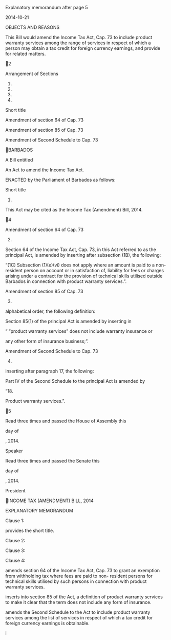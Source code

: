 Explanatory memorandum after page 5

2014-10-21

OBJECTS AND REASONS

This  Bill  would  amend  the  Income  Tax  Act,  Cap.  73  to  include  product
warranty services among the range of services in respect of which a person may
obtain a tax credit for foreign currency earnings, and provide for related matters.

2

Arrangement of Sections

1.

2.

3.

4.

Short title

Amendment of section 64 of Cap. 73

Amendment of section 85 of Cap. 73

Amendment of Second Schedule to Cap. 73

BARBADOS

A Bill entitled

An Act to amend the Income Tax Act.

ENACTED by the Parliament of Barbados as follows:

Short title

1.

This Act may be cited as the Income Tax (Amendment) Bill, 2014.

4

Amendment of section 64 of Cap. 73

2.
Section 64 of the Income Tax Act, Cap. 73, in this Act referred to as
the principal Act, is amended by inserting after subsection (1B), the following:

“(1C)
Subsection (1)(e)(vi) does not apply where an amount is paid to
a non-resident person on account or in satisfaction of, liability for fees
or charges arising under a contract for the provision of technical skills
utilised  outside  Barbados  in  connection  with  product  warranty
services.”.

Amendment of section 85 of Cap. 73

3.
alphabetical order, the following definition:

Section  85(1)  of  the  principal  Act  is  amended  by  inserting  in

“ “product warranty services” does not include warranty insurance or

any other form of insurance business;”.

Amendment of Second Schedule to Cap. 73

4.
inserting after paragraph 17, the following:

Part IV of the Second Schedule to the principal Act is amended by

“18.

Product warranty services.”.

5

Read three times and passed the House of Assembly this

day of

, 2014.

Speaker

Read three times and passed the Senate this

day of

, 2014.

President

INCOME TAX (AMENDMENT) BILL, 2014

EXPLANATORY MEMORANDUM

Clause 1:

provides the short title.

Clause 2:

Clause 3:

Clause 4:

amends section 64 of the Income Tax Act, Cap. 73 to grant an
exemption from withholding tax where fees are paid to non-
resident persons for technical skills utilised by such persons
in connection with product warranty services.

inserts  into  section  85  of  the  Act,  a  definition  of  product
warranty  services  to  make  it  clear  that  the  term  does  not
include any form of insurance.

amends  the  Second  Schedule  to  the  Act  to  include  product
warranty  services  among  the  list  of  services  in  respect  of
which a tax credit for foreign currency earnings is obtainable.

i

